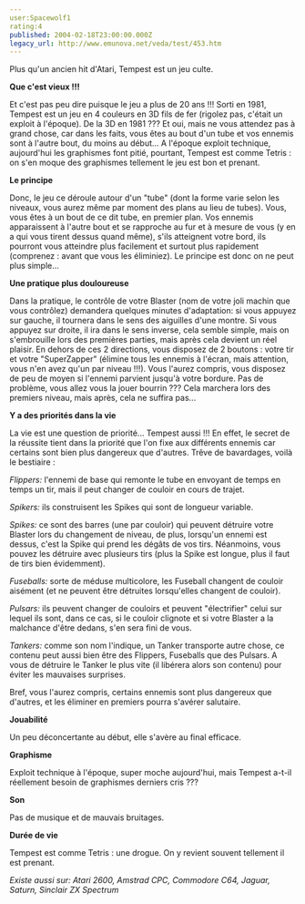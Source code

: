 ```yaml
---
user:Spacewolf1
rating:4
published: 2004-02-18T23:00:00.000Z
legacy_url: http://www.emunova.net/veda/test/453.htm
---
```

Plus qu'un ancien hit d'Atari, Tempest est un jeu culte.  

  

**Que c'est vieux !!!**  

Et c'est pas peu dire puisque le jeu a plus de 20 ans !!! Sorti en 1981, Tempest est un jeu en 4 couleurs en 3D fils de fer (rigolez pas, c'était un exploit à l'époque). De la 3D en 1981 ??? Et oui, mais ne vous attendez pas à grand chose, car dans les faits, vous êtes au bout d'un tube et vos ennemis sont à l'autre bout, du moins au début... A l'époque exploit technique, aujourd'hui les graphismes font pitié, pourtant, Tempest est comme Tetris : on s'en moque des graphismes tellement le jeu est bon et prenant.  

  

**Le principe**  

Donc, le jeu ce déroule autour d'un "tube" (dont la forme varie selon les niveaux, vous aurez même par moment des plans au lieu de tubes). Vous, vous êtes à un bout de ce dit tube, en premier plan. Vos ennemis apparaissent à l'autre bout et se rapproche au fur et à mesure de vous (y en a qui vous tirent dessus quand même), s'ils atteignent votre bord, ils pourront vous atteindre plus facilement et surtout plus rapidement (comprenez : avant que vous les éliminiez). Le principe est donc on ne peut plus simple...  

  

**Une pratique plus douloureuse**  

Dans la pratique, le contrôle de votre Blaster (nom de votre joli machin que vous contrôlez) demandera quelques minutes d'adaptation: si vous appuyez sur gauche, il tournera dans le sens des aiguilles d'une montre. Si vous appuyez sur droite, il ira dans le sens inverse, cela semble simple, mais on s'embrouille lors des premières parties, mais après cela devient un réel plaisir. En dehors de ces 2 directions, vous disposez de 2 boutons : votre tir et votre "SuperZapper" (élimine tous les ennemis à l'écran, mais attention, vous n'en avez qu'un par niveau !!!). Vous l'aurez compris, vous disposez de peu de moyen si l'ennemi parvient jusqu'à votre bordure. Pas de problème, vous allez vous la jouer bourrin ??? Cela marchera lors des premiers niveau, mais après, cela ne suffira pas...  

  

**Y a des priorités dans la vie**  

La vie est une question de priorité... Tempest aussi !!! En effet, le secret de la réussite tient dans la priorité que l'on fixe aux différents ennemis car certains sont bien plus dangereux que d'autres. Trêve de bavardages, voilà le bestiaire :  

_Flippers:_ l'ennemi de base qui remonte le tube en envoyant de temps en temps un tir, mais il peut changer de couloir en cours de trajet.  

_Spikers:_ ils construisent les Spikes qui sont de longueur variable.  

_Spikes:_ ce sont des barres (une par couloir) qui peuvent détruire votre Blaster lors du changement de niveau, de plus, lorsqu'un ennemi est dessus, c'est la Spike qui prend les dégâts de vos tirs. Néanmoins, vous pouvez les détruire avec plusieurs tirs (plus la Spike est longue, plus il faut de tirs bien évidemment).  

_Fuseballs:_ sorte de méduse multicolore, les Fuseball changent de couloir aisément (et ne peuvent être détruites lorsqu'elles changent de couloir).  

_Pulsars:_ ils peuvent changer de couloirs et peuvent "électrifier" celui sur lequel ils sont, dans ce cas, si le couloir clignote et si votre Blaster a la malchance d'être dedans, s'en sera fini de vous.  

_Tankers:_ comme son nom l'indique, un Tanker transporte autre chose, ce contenu peut aussi bien être des Flippers, Fuseballs que des Pulsars. A vous de détruire le Tanker le plus vite (il libérera alors son contenu) pour éviter les mauvaises surprises.  

Bref, vous l'aurez compris, certains ennemis sont plus dangereux que d'autres, et les éliminer en premiers pourra s'avérer salutaire.  

  

  

**Jouabilité**  

Un peu déconcertante au début, elle s'avère au final efficace.  

**Graphisme**  

Exploit technique à l'époque, super moche aujourd'hui, mais Tempest a-t-il réellement besoin de graphismes derniers cris ???  

**Son**  

Pas de musique et de mauvais bruitages.  

**Durée de vie**  

Tempest est comme Tetris : une drogue. On y revient souvent tellement il est prenant.  

  

_Existe aussi sur:_ _Atari 2600, Amstrad CPC, Commodore C64, Jaguar, Saturn, Sinclair ZX Spectrum_